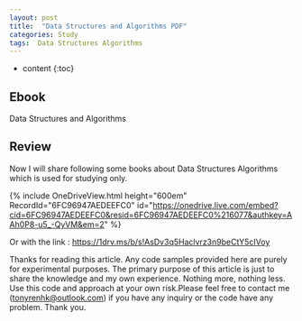 ```yaml
---
layout: post
title:  "Data Structures and Algorithms PDF"
categories: Study
tags:  Data Structures Algorithms 
---
```

* content
{:toc}


## Ebook

Data Structures and Algorithms






## Review

Now I will share following some books about Data Structures Algorithms which is used for studying only.

{% include OneDriveView.html height="600em" RecordId="6FC96947AEDEEFC0" id="https://onedrive.live.com/embed?cid=6FC96947AEDEEFC0&resid=6FC96947AEDEEFC0%216077&authkey=AAh0P8-u5_-QyVM&em=2" %}

Or with the link : https://1drv.ms/b/s!AsDv3q5Haclvrz3n9beCtY5cIVoy

Thanks for reading this article. Any code samples provided here are purely for experimental purposes. The primary purpose of this article is just to share the knowledge and my own experience. Nothing more, nothing less. Use this code and approach at your own risk.Please feel free to contact me (tonyrenhk@outlook.com) if you have any inquiry or the code have any problem. Thank you.
